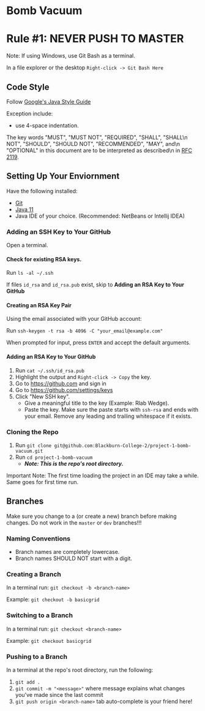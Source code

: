 # Bomb Vacuum

# Rule #1: NEVER PUSH TO MASTER

Note: If using Windows, use Git Bash as a terminal. 

In a file explorer or the desktop `Right-click -> Git Bash Here`

## Code Style

Follow [Google's Java Style Guide](https://google.github.io/styleguide/javaguide.html) 

Exception include:
- use 4-space indentation.

The key words "MUST", "MUST NOT", "REQUIRED", "SHALL", "SHALL\n
NOT", "SHOULD", "SHOULD NOT", "RECOMMENDED",  "MAY", and\n
"OPTIONAL" in this document are to be interpreted as described\n 
in [RFC 2119](https://tools.ietf.org/html/rfc2119).

## Setting Up Your Enviornment

Have the following installed:
- [Git](https://git-scm.com/downloads)
- [Java 11](https://adoptopenjdk.net/?variant=openjdk11&jvmVariant=hotspot)
- Java IDE of your choice. \(Recommended: NetBeans or Intellij IDEA\)

### Adding an SSH Key to Your GitHub

Open a terminal.

#### Check for existing RSA keys.

Run `ls -al ~/.ssh`

If files `id_rsa` and `id_rsa.pub` exist, skip to **Adding an RSA Key to Your GitHub**

#### Creating an RSA Key Pair

Using the email associated with your GitHub account:

Run `ssh-keygen -t rsa -b 4096 -C "your_email@example.com"`

When prompted for input, press `ENTER` and accept the default arguments.

#### Adding an RSA Key to Your GitHub

1. Run `cat ~/.ssh/id_rsa.pub`
1. Highlight the output and `Right-click -> Copy` the key.
1. Go to https://github.com and sign in
1. Go to https://github.com/settings/keys
1. Click "New SSH key".
   - Give a meaningful title to the key \(Example: Rlab Wedge\).
   - Paste the key. Make sure the paste starts with `ssh-rsa` and ends with your email. 
   Remove any leading and trailing whitespace if it exists.

### Cloning the Repo

1. Run `git clone git@github.com:Blackburn-College-2/project-1-bomb-vacuum.git`
1. Run `cd project-1-bomb-vacuum`
   - ***Note: This is the repo's root directory.***

Important Note: The first time loading the project in an IDE may take a while. Same goes for first time run.

## Branches

Make sure you change to a \(or create a new\) branch before making changes. Do not work in the `master` or `dev` branches!!!

### Naming Conventions

- Branch names are completely lowercase.
- Branch names SHOULD NOT start with a digit.

### Creating a Branch

In a terminal run: `git checkout -b <branch-name>`

Example: `git checkout -b basicgrid`

### Switching to a Branch

In a terminal run: `git checkout <branch-name>`

Example: `git checkout basicgrid`

### Pushing to a Branch

In a terminal at the repo's root directory, run the following:
1. `git add .`
1. `git commit -m "<message>"` where message explains what changes you've made since the last commit
1. `git push origin <branch-name>` tab auto-complete is your friend here!

